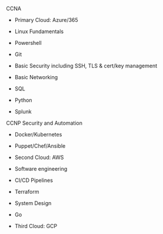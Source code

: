 
  CCNA
-   Primary Cloud: Azure/365
    
-   Linux Fundamentals

-   Powershell

-   Git

-   Basic Security including SSH, TLS & cert/key management
    
-   Basic Networking

- SQL 

-   Python

- Splunk

CCNP Security and Automation

-   Docker/Kubernetes
    
-   Puppet/Chef/Ansible
    
-   Second Cloud: AWS
    
-   Software engineering
    
-   CI/CD Pipelines
    
-   Terraform
    
-   System Design
    
-   Go 
    
-   Third Cloud: GCP

